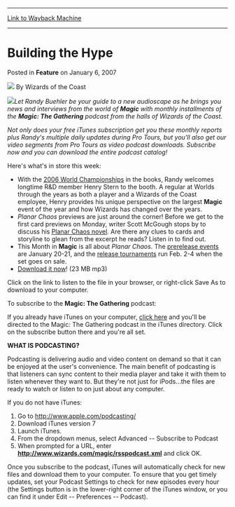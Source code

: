 
---
[Link to Wayback Machine](https://web.archive.org/web/20220811225941/https://magic.wizards.com/en/articles/archive/building-hype-2007-01-06)

[_metadata_:author]:- "Wizards of the Coast"
[_metadata_:description]:- "Let Randy Buehler be your guide to a new audioscape as he brings you news and interviews from the world of Magic with monthly installments of the Magic: The Gathering podcast from the halls of Wizards of the Coast. Not only does your free iTunes subscription get you these monthly reports plus Randy's multiple daily updates during Pro Tours, but you'll also get our video"
[_metadata_:generator]:- "Drupal 7 (http://drupal.org)"
[_metadata_:node]:- "638566"
[_metadata_:publish_date]:- "2007-01-06"
[_metadata_:source]:- "div-main-content"
[_metadata_:title]:- "Building the Hype"
[_metadata_:wayback_capture_timestamp]:- "2022-08-11 22:59:41"
[_metadata_:wayback_raw_url]:- "https://web.archive.org/web/20220811225941id_/https://magic.wizards.com/en/articles/archive/building-hype-2007-01-06"
[_metadata_:wayback_url]:- "https://magic.wizards.com/en/articles/archive/building-hype-2007-01-06"
---


Building the Hype
=================



 Posted in **Feature**
 on January 6, 2007 






![](https://media.magic.wizards.com/styles/auth_small/public/images/person/wizards_author.jpg)
By Wizards of the Coast











![](https://media.magic.wizards.com/image_legacy_migration/magic/images/tournamentcenter/wizards_300.jpg)*Let Randy Buehler be your guide to a new audioscape as he brings you news and interviews from the world of **Magic** with monthly installments of the **Magic: The Gathering** podcast from the halls of Wizards of the Coast.* 


*Not only does your free iTunes subscription get you these monthly reports plus Randy's multiple daily updates during Pro Tours, but you'll also get our video segments from Pro Tours as video podcast downloads. Subscribe now and you can download the entire podcast catalog!* 


Here's what's in store this week:


* With the [2006 World Championships](/en/events/coverage/mihara-dutch-crowned-world-champions) in the books, Randy welcomes longtime R&D member Henry Stern to the booth. A regular at Worlds through the years as both a player and a Wizards of the Coast employee, Henry provides his unique perspective on the largest **Magic**  event of the year and how Wizards has changed over the years.
* *Planar Chaos*  previews are just around the corner! Before we get to the first card previews on Monday, writer Scott McGough stops by to discuss his [Planar Chaos novel](http://ww2.wizards.com/books/Wizards/Products/?doc=959157400). Are there any clues to cards and storyline to glean from the excerpt he reads? Listen in to find out.
* This Month in **Magic** is all about *Planar Chaos*. The [prerelease events](http://archive.wizards.com/Magic/Magazine/Article.aspx?x=mtgcom/prerelease/planarchaos) are January 20-21, and the [release tournaments](http://archive.wizards.com/Magic/Magazine/Article.aspx?x=mtgcom/release/planarchaos) run Feb. 2-4 when the set goes on sale.
* [Download it now](http://webcast2.wizards.com/podcasts/mtgstudio/MTGPodcast_Jan1_NE.mp3)! (23 MB mp3)

Click on the link to listen to the file in your browser, or right-click Save As to download to your computer.


To subscribe to the **Magic: The Gathering** podcast:


If you already have iTunes on your computer, [click here](http://phobos.apple.com/WebObjects/MZStore.woa/wa/viewPodcast?id=80538924) and you'll be directed to the Magic: The Gathering podcast in the iTunes directory. Click on the subscribe button there and you're all set.


**WHAT IS PODCASTING?**


Podcasting is delivering audio and video content on demand so that it can be enjoyed at the user's convenience. The main benefit of podcasting is that listeners can sync content to their media player and take it with them to listen whenever they want to. But they're not just for iPods…the files are ready to watch or listen to on just about any computer.


If you do not have iTunes:


1. Go to <http://www.apple.com/podcasting/>
2. Download iTunes version 7
3. Launch iTunes.
4. From the dropdown menus, select Advanced -- Subscribe to Podcast
5. When prompted for a URL, enter **<http://www.wizards.com/magic/rsspodcast.xml>** and click OK.

Once you subscribe to the podcast, iTunes will automatically check for new files and download them to your computer. To ensure that you get timely updates, set your Podcast Settings to check for new episodes every hour (the Settings button is in the lower-right corner of the iTunes window, or you can find it under Edit -- Preferences -- Podcast). 








